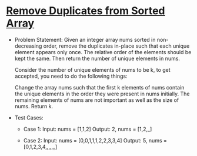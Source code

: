 # [Remove Duplicates from Sorted Array](https://leetcode.com/problems/remove-duplicates-from-sorted-array/)

-   Problem Statement:
    Given an integer array nums sorted in non-decreasing order, remove the duplicates in-place such that each unique element appears only once. The relative order of the elements should be kept the same. Then return the number of unique elements in nums.

    Consider the number of unique elements of nums to be k, to get accepted, you need to do the following things:

    Change the array nums such that the first k elements of nums contain the unique elements in the order they were present in nums initially. The remaining elements of nums are not important as well as the size of nums.
    Return k.

-   Test Cases:
    -   Case 1:
            Input: nums = [1,1,2]
            Output: 2, nums = [1,2,_]

    -   Case 2:
            Input: nums = [0,0,1,1,1,2,2,3,3,4]
            Output: 5, nums = [0,1,2,3,4,_,_,_,_,_]

